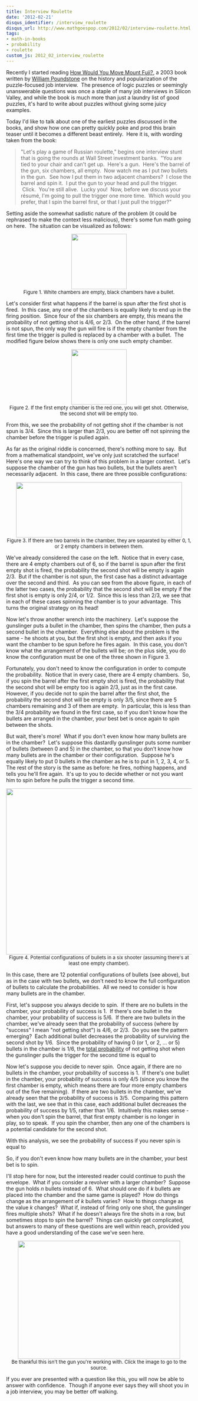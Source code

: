 ```yaml
---
title: Interview Roulette
date: '2012-02-21'
disqus_identifier: /interview_roulette
disqus_url: http://www.mathgoespop.com/2012/02/interview-roulette.html
tags:
- math-in-books
- probability
- roulette
custom_js: 2012_02_interview_roulette
---
```


Recently I started reading <a href="http://www.amazon.com/Would-Move-Mount-Microsofts-Puzzle/dp/0316919160">How Would You Move Mount Fuji?</a>, a 2003 book written by <a href="http://en.wikipedia.org/wiki/William_Poundstone">William Poundstone</a> on the history and popularization of the puzzle-focused job interview.  The presence of logic puzzles or seemingly unanswerable questions was once a staple of many job interviews in Silicon Valley, and while the book is much more than just a laundry list of good puzzles, it's hard to write about puzzles without giving some juicy examples.

Today I'd like to talk about one of the earliest puzzles discussed in the books, and show how one can pretty quickly poke and prod this brain teaser until it becomes a different beast entirely.  Here it is, with wording taken from the book:
<blockquote>"Let's play a game of Russian roulette," begins one interview stunt that is going the rounds at Wall Street investment banks.  "You are tied to your chair and can't get up.  Here's a gun.  Here's the barrel of the gun, six chambers, all empty.  Now watch me as I put <em>two</em> bullets in the gun.  See how I put them in two adjacent chambers?  I close the barrel and spin it.  I put the gun to your head and pull the trigger.  Click.  You're still alive.  Lucky you!  Now, before we discuss your résumé, I'm going to pull the trigger one more time.  Which would you prefer, that I spin the barrel first, or that I just pull the trigger?"</blockquote>
Setting aside the somewhat sadistic nature of the problem (it could be rephrased to make the context less malicious), there's some fun math going on here.  The situation can be visualized as follows:

<p style="text-align:center;font-size:small;"><a href="http://www.mathgoespop.com/images/2012/02/bullets.2.1.jpg"><img class="size-full wp-image-1703" title="bullets.2.1" src="http://www.mathgoespop.com/images/2012/02/bullets.2.1.jpg" alt="" width="150" height="150" /></a><br>Figure 1. White chambers are empty, black chambers have a bullet.</p>

Let's consider first what happens if the barrel is spun after the first shot is fired.  In this case, any one of the chambers is equally likely to end up in the firing position.  Since four of the six chambers are empty, this means the probability of not getting shot is 4/6, or 2/3.  On the other hand, if the barrel is not spun, the only way the gun will fire is if the empty chamber from the first time the trigger is pulled is replaced by a chamber with a bullet.  The modified figure below shows there is only one such empty chamber.

<p style="text-align:center;font-size:small;"><a href="http://www.mathgoespop.com/images/2012/02/barrel.2.1.full_.jpg"><img class="size-full wp-image-1702" title="barrel.2.1.full" src="http://www.mathgoespop.com/images/2012/02/barrel.2.1.full_.jpg" alt="" width="150" height="150" /></a><br>Figure 2. If the first empty chamber is the red one, you will get shot. Otherwise, the second shot will be empty too.</p>

From this, we see the probability of not getting shot if the chamber is not spun is 3/4.  Since this is larger than 2/3, you are better off not spinning the chamber before the trigger is pulled again.

As far as the original riddle is concerned, there's nothing more to say.  But from a mathematical standpoint, we've only just scratched the surface!  Here's one way we can try to think of this problem in a larger context.  Let's suppose the chamber of the gun has two bullets, but the bullets aren't necessarily adjacent.  In this case, there are three possible configurations:

<p style="text-align:center;font-size:small;"><a href="http://www.mathgoespop.com/images/2012/02/all2barrels.jpg"><img class="size-full wp-image-1700" title="all2barrels" src="http://www.mathgoespop.com/images/2012/02/all2barrels.jpg" alt="" width="450" height="150" /></a><br>Figure 3. If there are two barrels in the chamber, they are separated by either 0, 1, or 2 empty chambers in between them.</p>

We've already considered the case on the left.  Notice that in every case, there are 4 empty chambers out of 6, so if the barrel is spun after the first empty shot is fired, the probability the second shot will be empty is again 2/3.  But if the chamber is not spun, the first case has a distinct advantage over the second and third.  As you can see from the above figure, in each of the latter two cases, the probability that the second shot will be empty if the first shot is empty is only 2/4, or 1/2.  Since this is less than 2/3, we see that in each of these cases spinning the chamber is to your advantage.  This turns the original strategy on its head!

Now let's throw another wrench into the machinery.  Let's suppose the gunslinger puts a bullet in the chamber, then spins the chamber, then puts a second bullet in the chamber.  Everything else about the problem is the same - he shoots at you, but the first shot is empty, and then asks if you want the chamber to be spun before he fires again.  In this case, you don't know what the arrangement of the bullets will be; on the plus side, you do know the configuration must be one of the three shown in Figure 3.

Fortunately, you don't need to know the configuration in order to compute the probability.  Notice that in every case, there are 4 empty chambers.  So, if you spin the barrel after the first empty shot is fired, the probability that the second shot will be empty too is again 2/3, just as in the first case.  However, if you decide not to spin the barrel after the first shot, the probability the second shot will be empty is only 3/5, since there are 5 chambers remaining and 3 of them are empty.  In particular, this is less than the 3/4 probability we found in the first case, so if you don't know how the bullets are arranged in the chamber, your best bet is once again to spin between the shots.

But wait, there's more!  What if you don't even know how many bullets are in the chamber?  Let's suppose this dastardly gunslinger puts some number of bullets (between 0 and 5) in the chamber, so that you don't know how many bullets are in the chamber or their configuration.  Suppose he's equally likely to put 0 bullets in the chamber as he is to put in 1, 2, 3, 4, or 5.  The rest of the story is the same as before: he fires, nothing happens, and tells you he'll fire again.  It's up to you to decide whether or not you want him to spin before he pulls the trigger a second time.


<p style="text-align:center;font-size:small;"><a href="http://www.mathgoespop.com/images/2012/02/allbarrels.jpg"><img class="size-full wp-image-1701" title="allbarrels" src="http://www.mathgoespop.com/images/2012/02/allbarrels.jpg" alt="" width="600" height="450" /></a><br>Figure 4. Potential configurations of bullets in a six shooter (assuming there&#39;s at least one empty chamber).</p>

<p style="text-align: left;">In this case, there are 12 potential configurations of bullets (see above), but as in the case with two bullets, we don't need to know the full configuration of bullets to calculate the probabilities.  All we need to consider is how many bullets are in the chamber.</p>

<p style="text-align: left;">First, let's suppose you always decide to spin.  If there are no bullets in the chamber, your probability of success is 1.  If there's one bullet in the chamber, your probability of success is 5/6.  If there are two bullets in the chamber, we've already seen that the probability of success (where by "success" I mean "not getting shot") is 4/6, or 2/3.  Do you see the pattern emerging?  Each additional bullet decreases the probability of surviving the second shot by 1/6.  Since the probability of having 0 (or 1, or 2, ... or 5) bullets in the chamber is 1/6, the <a href="http://en.wikipedia.org/wiki/Law_of_total_probability">total probability</a> of not getting shot when the gunslinger pulls the trigger for the second time is equal to</p>

<p style="text-align: center;" class="formula"></p>

<p style="text-align: left;">Now let's suppose you decide to never spin.  Once again, if there are no bullets in the chamber, your probability of success is 1.  If there's one bullet in the chamber, your probability of success is only 4/5 (since you know the first chamber is empty, which means there are four more empty chambers out of the five remaining).  If there are two bullets in the chamber, we've already seen that the probability of success is 3/5.  Comparing this pattern with the last, we see that in this case, each additional bullet decreases the probability of success by 1/5, rather than 1/6.  Intuitively this makes sense - when you don't spin the barrel, that first empty chamber is no longer in play, so to speak.  If you spin the chamber, then any one of the chambers is a potential candidate for the second shot.</p>

<p style="text-align: left;">With this analysis, we see the probability of success if you never spin is equal to</p>

<p style="text-align: center;" class="formula"></p>
So, if you don't even know how many bullets are in the chamber, your best bet is to spin.

I'll stop here for now, but the interested reader could continue to push the envelope.  What if you consider a revolver with a larger chamber?  Suppose the gun holds <em>n</em> bullets instead of 6.  What should one do if <em>k</em> bullets are placed into the chamber and the same game is played?  How do things change as the arrangement of <em>k</em> bullets varies?  How to things change as the value <em>k</em> changes?  What if, instead of firing only one shot, the gunslinger fires multiple shots?  What if he doesn't always fire the shots in a row, but sometimes stops to spin the barrel?  Things can quickly get complicated, but answers to many of these questions are well within reach, provided you have a good understanding of the case we've seen here.

<p style="text-align:center;font-size:small;"><a href="http://firearmshistory.blogspot.com/2010/06/revolvers-pepper-box-revolver.html"><img class="size-full wp-image-1733" title="24barrel" src="http://www.mathgoespop.com/images/2012/02/24barrel.jpg" alt="" width="440" height="320" /></a><br>Be thankful this isn't the gun you're working with. Click the image to go to the source.</p>

If you ever are presented with a question like this, you will now be able to answer with confidence.  Though if anyone ever says they will shoot you in a job interview, you may be better off walking.
